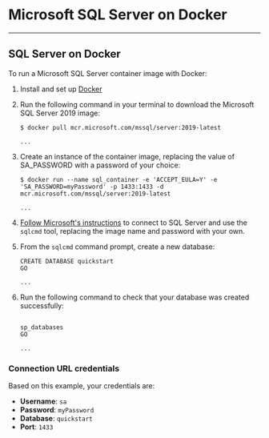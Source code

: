 # Microsoft SQL Server on Docker

---

## **SQL Server on Docker**

To run a Microsoft SQL Server container image with Docker:

1. Install and set up [Docker](https://docs.docker.com/get-docker/)

2. Run the following command in your terminal to download the Microsoft SQL Server 2019 image:

    <div class="termy">

    ```console
    $ docker pull mcr.microsoft.com/mssql/server:2019-latest

    ...
    ```
    </div>


3. Create an instance of the container image, replacing the value of SA_PASSWORD with a password of your choice:

    <div class="termy">

    ```console
    $ docker run --name sql_container -e 'ACCEPT_EULA=Y' -e 'SA_PASSWORD=myPassword' -p 1433:1433 -d mcr.microsoft.com/mssql/server:2019-latest

    ...
    ```
    </div>

4. [Follow Microsoft's instructions](https://learn.microsoft.com/en-us/sql/linux/quickstart-install-connect-docker?view=sql-server-ver15&pivots=cs1-cmd#connect-to-sql-server) to connect to SQL Server and use the `sqlcmd` tool, replacing the image name and password with your own.

5. From the `sqlcmd` command prompt, create a new database:

    <div class="termy">

    ```console
    CREATE DATABASE quickstart
    GO

    ...

    ```
    </div>

6. Run the following command to check that your database was created successfully:

    <div class="termy">

    ```console

    sp_databases
    GO

    ...
    ```
    </div>

### Connection URL credentials

Based on this example, your credentials are:

* **Username**: `sa`
* **Password**: `myPassword`
* **Database**: `quickstart`
* **Port**: `1433`